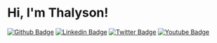 # Hi, I'm Thalyson!

[![Github Badge](https://img.shields.io/endpoint?color=white%26link&label=GitHub&logo=GitHub&logoColor=Github%26logo&style=flat-square&url=https%3A%2F%2Fshields.io%2Fendpoint)](https://github.com/Thalyalm)
[![Linkedin Badge](https://img.shields.io/badge/-LinkedIn-blue?style=flat-square&logo=Linkedin&logoColor=white&link=https://www.linkedin.com/in/fagnerpsantos/)](https://www.linkedin.com/in/thalysonalmeida/)
[![Twitter Badge](https://img.shields.io/badge/-Twitter-1ca0f1?style=flat-square&labelColor=1ca0f1&logo=twitter&logoColor=white&link=https://twitter.com/fagnerpsantos)](...)
[![Youtube Badge](https://img.shields.io/badge/-YouTube-ff0000?style=flat-square&labelColor=ff0000&logo=youtube&logoColor=white&link=https://www.youtube.com/user/TreinaWeb)](...)
